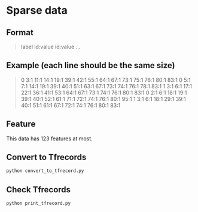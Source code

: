 # Sparse data

## Format
> label id:value id:value ...

## Example (each line should be the same size)
> 0 3:1 11:1 14:1 19:1 39:1 42:1 55:1 64:1 67:1 73:1 75:1 76:1 80:1 83:1
> 0 5:1 7:1 14:1 19:1 39:1 40:1 51:1 63:1 67:1 73:1 74:1 76:1 78:1 83:1
> 1 3:1 6:1 17:1 22:1 36:1 41:1 53:1 64:1 67:1 73:1 74:1 76:1 80:1 83:1
> 0 2:1 6:1 18:1 19:1 39:1 40:1 52:1 61:1 71:1 72:1 74:1 76:1 80:1 95:1
> 1 3:1 6:1 18:1 29:1 39:1 40:1 51:1 61:1 67:1 72:1 74:1 76:1 80:1 83:1

## Feature
This data has 123 features at most.

## Convert to Tfrecords
```python
python convert_to_tfrecord.py
```

## Check Tfrecords
```python
python print_tfrecord.py
```